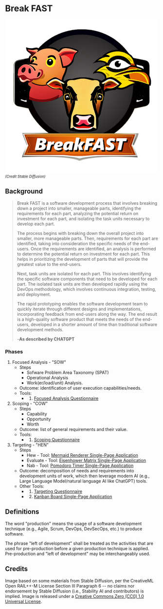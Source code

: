 Break FAST
==========

![AI Logo FTW](BreakFAST_01.png)
_<small>(Credit Stable Diffusion)</small>_

Background
----------
> Break FAST is a software development process that involves breaking down a project into smaller, manageable parts, identifying the requirements for each part, analyzing the potential return on investment for each part, and isolating the task units necessary to develop each part.
> 
> The process begins with breaking down the overall project into smaller, more manageable parts. Then, requirements for each part are identified, taking into consideration the specific needs of the end-users. Once the requirements are identified, an analysis is performed to determine the potential return on investment for each part. This helps in prioritizing the development of parts that will provide the greatest value to the end-users.
> 
> Next, task units are isolated for each part. This involves identifying the specific software components that need to be developed for each part. The isolated task units are then developed rapidly using the DevOps methodology, which involves continuous integration, testing, and deployment.
> 
> The rapid prototyping enables the software development team to quickly iterate through different designs and implementations, incorporating feedback from end-users along the way. The end result is a high-quality software product that meets the needs of the end-users, developed in a shorter amount of time than traditional software development methods.
> 
> -**As described by CHATGPT**

### Phases
1. Focused Analysis - "SOW"
   - Steps
     - Sofware Problem Area Taxonomy (SPAT)
     - Operational Analysis
     - Work(er/load/unit) Analysis.
   - Outcome: identification of user execution capabilities/needs.
   - Tools:
     - 1. [Focused Analysis Questionnaire](./Tools/Questionnaires/SOW/)
2. Scoping - "COW"
   - Steps
     - Capability
     - Opportunity
     - Worth
   - Outcome: list of general requirements and their value.
   - Tools:
     - 1. [Scoping Questionnaire](./Tools/Questionnaires/COW/)
3. Targeting - "HEN"
   - Steps
     - Hew - Tool: [Mermaid Renderer Single-Page Application](./Tools/Single-page-Apps/Mermaid-Renderer/)
     - Evaluate - Tool: [Eisenhower Matrix Single-Page Application](./Tools/Single-page-Apps/Eisenhower-Matrix/)
     - Nab - Tool: [Pomodoro Timer Single-Page Application](./Tools/Single-page-Apps/Pomodoro-Timer/)
   - Outcome: decomposition of needs and requirements into development units of work, which then leverage modern AI (e.g., Large Language Model/natural language AI like ChatGPT) tools.
   - Other Tools:
     - 1. [Targeting Questionnaire](./Tools/Questionnaires/HEN/)
     - 2. [Kanban Board Single-Page Application](./Tools/Single-page-Apps/Kanban-Board/)

Definitions
-----------
The word "production" means the usage of a software development technique (e.g., Agile, Scrum, DevOps, DevSecOps, etc.) to produce software.

The phrase "left of development" shall be treated as the activities that are used for pre-production before a given production technique is applied.
Pre-production and "left of development" may be interchangeably used.


Credits
-------
Image based on some materials from Stable Diffusion, per the CreativeML Open RAIL++-M License Section III Paragraph 6 -- no claims nor endorsement by Stable Diffusion (i.e., Stability AI and contributors) is implied. Image is released under a [Creative Commons Zero (CC0) 1.0 Universal License](https://creativecommons.org/publicdomain/zero/1.0/).